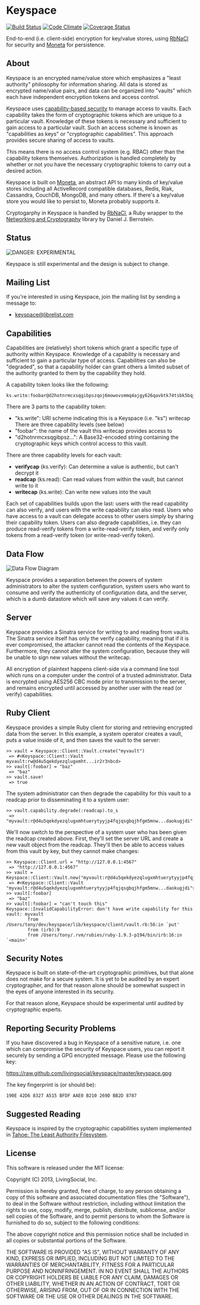 Keyspace
========
[![Build Status](https://secure.travis-ci.org/livingsocial/keyspace.png?branch=master)](http://travis-ci.org/livingsocial/keyspace)
[![Code Climate](https://codeclimate.com/github/livingsocial/keyspace.png)](https://codeclimate.com/github/livingsocial/keyspace)
[![Coverage Status](https://coveralls.io/repos/livingsocial/keyspace/badge.png?branch=master)](https://coveralls.io/r/livingsocial/keyspace)

End-to-end (i.e. client-side) encryption for key/value stores, using
[RbNaCl][rbnacl] for security and [Moneta][moneta] for persistence.

[rbnacl]: https://github.com/cryptosphere/rbnacl
[moneta]: https://github.com/minad/moneta

About
-----

Keyspace is an encrypted name/value store which emphasizes a "least authority"
philosophy for information sharing. All data is stored as encrypted name/value
pairs, and data can be organized into "vaults" which each have independent
encryption tokens and access control.

Keyspace uses [capability-based security][capabilities] to manage access to vaults.
Each capability takes the form of cryptographic tokens which are unique
to a particular vault. Knowledge of these tokens is necessary and sufficient to
gain access to a particular vault. Such an access scheme is known as
"capabilities as keys" or "cryptographic capabilities". This approach provides
secure sharing of access to vaults.

This means there is no access control system (e.g. RBAC) other than the capability
tokens themselves. Authorization is handled completely by whether or not you have
the necessary cryptographic tokens to carry out a desired action.

Keyspace is built on [Moneta][moneta], an abstract API to many kinds of key/value
stores including all ActiveRecord compatible databases, Redis, Riak, Cassandra,
CouchDB, MongoDB, and many others. If there's a key/value store you would like
to persist to, Moneta probably supports it.

Cryptogarphy in Keyspace is handled by [RbNaCl][rbnacl], a Ruby wrapper to the
[Networking and Cryptography][nacl] library by Daniel J. Bernstein.

[capabilities]: http://en.wikipedia.org/wiki/Capability-based_security
[nacl]: http://nacl.cr.yp.to/

Status
------

![DANGER: EXPERIMENTAL](https://raw.github.com/livingsocial/keyspace/master/images/experimental.png)

Keyspace is still experimental and the design is subject to change.

Mailing List
------------

If you're interested in using Keyspace, join the mailing list by sending a
message to:

* [keyspace@librelist.com](mailto:keyspace@librelist.com)

Capabilities
------------

Capabilities are (relatively) short tokens which grant a specific type of
authority within Keyspace. Knowledge of a capability is necessary and
sufficient to gain a particular type of access. Capabilities can also be
"degraded", so that a capability holder can grant others a limited subset
of the authority granted to them by the capability they hold.

A capability token looks like the following:

    ks.write:foobar@d2hotnrmcxsqgibpszqoj6mowovsmmq4ajgy626qavbtk74tsbk5bqjypkhjlmbsqy7266umric6vn7iasaa6ccljqzrr7d35dqrh7i

There are 3 parts to the capability token:

* "ks.write": URI scheme indicating this is a Keyspace (i.e. "ks") writecap
  There are three capability levels (see below)
* "foobar": the name of the vault this writecap provides access to
* "d2hotnrmcxsqgibpsz...": A Base32-encoded string containing the cryptographic
  keys which control access to this vault.

There are three capability levels for each vault:

* **verifycap** (ks.verify): Can determine a value is authentic, but can't decrypt it
* **readcap** (ks.read): Can read values from within the vault, but cannot write to it
* **writecap** (ks.write): Can write new values into the vault

Each set of capabilities builds upon the last: users with the read capability
can also verify, and users with the write capability can also read. Users who
have access to a vault can delegate access to other users simply by sharing
their capability token. Users can also degrade capabilities, i.e. they can
produce read-verify tokens from a write-read-verify token, and verify only
tokens from a read-verify token (or write-read-verify token).

Data Flow
---------

![Data Flow Diagram](https://raw.github.com/livingsocial/keyspace/master/dataflow.png)

Keyspace provides a separation between the powers of system administrators
to alter the system configuration, system users who want to consume and verify
the authenticity of configuration data, and the server, which is a dumb
datastore which will save any values it can verify.

Server
------

Keyspace provides a Sinatra service for writing to and reading from vaults. The
Sinatra service itself has only the verify capability, meaning that if it is
ever compromised, the attacker cannot read the contents of the Keyspace.
Furthermore, they cannot alter the system configuration, because they will be
unable to sign new values without the writecap.

All encryption of plaintext happens client-side via a command line tool which
runs on a computer under the control of a trusted administrator. Data is
encrypted using AES256 CBC mode prior to transmission to the server, and
remains encrypted until accessed by another user with the read (or verify)
capabilities.

Ruby Client
-----------

Keyspace provides a simple Ruby client for storing and retrieving encrypted
data from the server. In this example, a system operator creates a vault,
puts a value inside of it, and then saves the vault to the server:

```
>> vault = Keyspace::Client::Vault.create("myvault")
 => #<Keyspace::Client::Vault myvault:rw@d4u5qekdyezqlugxmht...ir2r3nbcd>
>> vault[:foobar] = "baz"
 => "baz"
>> vault.save!
 => true
```

The system administrator can then degrade the capability for this vault to
a readcap prior to disseminating it to a system user:

```
>> vault.capability.degrade(:readcap).to_s
 => "myvault:r@d4u5qekdyezqlugxmhtuerytyyjp4fqjqsgbqjhfgm5mnw...daokugjdi"
```

We'll now switch to the perspective of a system user who has been given the
readcap created above. First, they'll set the server URL and create a new
vault object from the readcap. They'll then be able to access values from
this vault by key, but they cannot make changes:

```
>> Keyspace::Client.url = "http://127.0.0.1:4567"
 => "http://127.0.0.1:4567"
>> vault = Keyspace::Client::Vault.new("myvault:r@d4u5qekdyezqlugxmhtuerytyyjp4fqjqsgbqjhfgm5mnw...daokugjdi")
 => #<Keyspace::Client::Vault "myvault:r@d4u5qekdyezqlugxmhtuerytyyjp4fqjqsgbqjhfgm5mnw...daokugjdi">
>> vault[:foobar]
 => "baz"
>> vault[:foobar] = "can't touch this"
Keyspace::InvalidCapabilityError: don't have write capability for this vault: myvault
        from /Users/tony/dev/keyspace/lib/keyspace/client/vault.rb:56:in `put'
        from (irb):9
        from /Users/tony/.rvm/rubies/ruby-1.9.3-p194/bin/irb:16:in `<main>'
```

Security Notes
--------------

Keyspace is built on state-of-the-art cryptographic primitives, but
that alone does not make for a secure system. It is yet to be audited
by an expert cryptographer, and for that reason alone should be somewhat
suspect in the eyes of anyone interested in its security.

For that reason alone, Keyspace should be experimental until audited by
cryptographic experts.

Reporting Security Problems
---------------------------

If you have discovered a bug in Keyspace of a sensitive nature, i.e.
one which can compromise the security of Keyspace users, you can
report it securely by sending a GPG encrypted message. Please use
the following key:

https://raw.github.com/livingsocial/keyspace/master/keyspace.gpg

The key fingerprint is (or should be):

`190E 42D6 8327 A515 BFDF AAE0 B210 269D BB2D 8787`

Suggested Reading
-----------------

Keyspace is inspired by the cryptographic capabilities system implemented in
[Tahoe: The Least Authority Filesystem](https://tahoe-lafs.org/~zooko/lafs.pdf).

License
-------

This software is released under the MIT license:

Copyright (C) 2013, LivingSocial, Inc.

Permission is hereby granted, free of charge, to any person obtaining a copy
of this software and associated documentation files (the "Software"), to deal
in the Software without restriction, including without limitation the rights to
use, copy, modify, merge, publish, distribute, sublicense, and/or sell copies of
the Software, and to permit persons to whom the Software is furnished to do so,
subject to the following conditions:

The above copyright notice and this permission notice shall be included in all
copies or substantial portions of the Software.

THE SOFTWARE IS PROVIDED "AS IS", WITHOUT WARRANTY OF ANY KIND, EXPRESS OR
IMPLIED, INCLUDING BUT NOT LIMITED TO THE WARRANTIES OF MERCHANTABILITY,
FITNESS FOR A PARTICULAR PURPOSE AND NONINFRINGEMENT. IN NO EVENT SHALL THE
AUTHORS OR COPYRIGHT HOLDERS BE LIABLE FOR ANY CLAIM, DAMAGES OR OTHER
LIABILITY, WHETHER IN AN ACTION OF CONTRACT, TORT OR OTHERWISE, ARISING FROM,
OUT OF OR IN CONNECTION WITH THE SOFTWARE OR THE USE OR OTHER DEALINGS IN THE
SOFTWARE.

